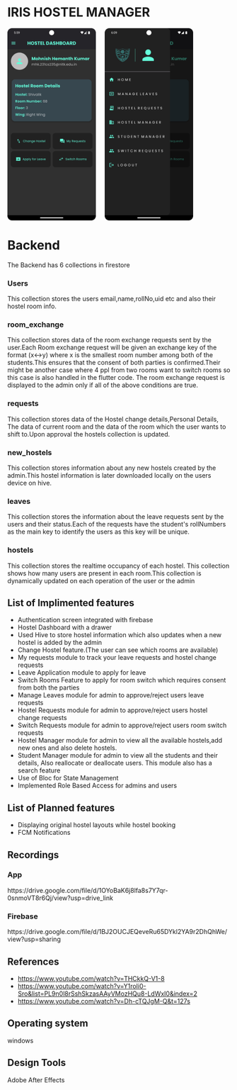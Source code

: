 # IRIS HOSTEL MANAGER

<div style="display: flex; gap: 20px;">
    <img src="Images/Screenshot_20241027_180001.png" alt="Screenshot" width="200" style="height:auto;">
    <img src="Images/drawer.png" alt="Drawer" width="200" style="height:auto;">
</div>
<h1>
    Backend
</h1>
The Backend has 6 collections in firestore
<h3>Users</h3>
This collection stores the users email,name,rollNo,uid etc and also their hostel room info.
<h3>room_exchange</h3>
  This collection stores data of the room exchange requests sent by the user.Each Room exchange request will be given an exchange key of the format (x<->y) where x is the smallest room number among both of the students.This ensures that the consent of both parties is confirmed.Their might be another case where 4 ppl from two rooms want to switch rooms so this case is also handled in the flutter code. The room exchange request is displayed to the  admin only if all of the above conditions are true.
<h3>requests</h3>
  This collection stores data of the Hostel change details,Personal Details, The data of current room and the data of the room which the user wants to shift to.Upon approval the hostels collection is updated.
<h3>new_hostels</h3>
  This collection stores information about any new hostels created by the admin.This hostel information is later downloaded locally on the users device on hive.
<h3>leaves</h3>
 This collection stores the information about the leave requests sent by the users and their status.Each of the requests have the student's rollNumbers as the main key to identify the users as this key will be unique.
<h3>hostels</h3>
  This collection stores the realtime occupancy of each hostel. This collection shows how many users are present in each room.This collection is dynamically updated on each operation of the user or the admin




## List of Implimented features

  * Authentication screen integrated with firebase
  * Hostel Dashboard with a drawer
  * Used Hive to store hostel information which also updates when a new hostel is added by the admin
  * Change Hostel feature.(The user can see which rooms are available)
  * My requests module to track your leave requests and hostel change requests
  * Leave Application module to apply for leave
  * Switch Rooms Feature to apply for room switch which requires consent from both the parties
  * Manage Leaves module for admin to approve/reject users leave requests
  * Hostel Requests module for admin to approve/reject users hostel change requests
  * Switch Requests module for admin to approve/reject users room switch requests
  * Hostel Manager module for admin to view all the available hostels,add new ones and  also delete hostels.
  * Student Manager module for admin to view all the students and their details, Also reallocate or deallocate users. This module also has a search feature
  * Use of Bloc for State Management
  * Implemented Role Based Access for admins and users
## List of Planned features 

* Displaying original hostel layouts while hostel booking
* FCM Notifications
## Recordings
<h3>App</h3>
https://drive.google.com/file/d/1OYoBaK6j8lfa8s7Y7qr-0snmoVT8r6Qj/view?usp=drive_link
<h3>Firebase</h3>
https://drive.google.com/file/d/1BJ2OUCJEQeveRu65DYkl2YA9r2DhQhWe/view?usp=sharing
<h3></h3>


## References
* https://www.youtube.com/watch?v=THCkkQ-V1-8
* https://www.youtube.com/watch?v=Y1roIi0-Sro&list=PL9n0l8rSshSkzasAAyVMozHQu8-LdWxI0&index=2
* https://www.youtube.com/watch?v=Dh-cTQJgM-Q&t=127s
  
## Operating system 
windows
## Design Tools
Adobe After Effects
 









